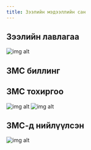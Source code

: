 ```yaml
---
title: Зээлийн мэдээллийн сан
---
```


## Зээлийн лавлагаа

![img alt](/img/zmsLawla.png)

## ЗМС биллинг

## ЗМС тохиргоо 
![img alt](/img/zmsTohirgoo.png)
![img alt](/img/zmsTohirgooNew.png)
## ЗМС-д нийлүүлсэн
![img alt](/img/zmsZeel.png)